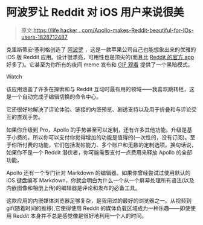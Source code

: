 # 阿波罗让 Reddit 对 iOS 用户来说很美

> 原文:[https://life hacker . com/Apollo-makes-Reddit-beautiful-for-IOs-users-1828712487](https://lifehacker.com/apollo-makes-reddit-beautiful-for-ios-users-1828712487)

克里斯蒂安·塞利格创造了 [阿波罗](https://itunes.apple.com/app/id979274575) ，这是一款苹果公司自己也能想象出来的优雅的 iOS 版 Reddit 应用。设计很漂亮，可用性也是顶尖的(而且比 [Reddit 的官方 app](https://itunes.apple.com/us/app/reddit-trending-news/id1064216828?mt=8) 好多了)。它甚至为你所有的夜间 meme 发布和 [GIF 观看](https://www.reddit.com/r/AnimalsBeingJerks/) 提供了一个黑暗模式。

Watch

该应用涵盖了许多在探索和与 Reddit 互动时最有用的领域——我喜欢跳转栏，这是一个自动完成子编辑切换的命令中心。

它还很好地解决了评论体验、链接的内嵌预览、剧透支持以及用于折叠和与评论交互的直观手势。

如果你升级到 Pro，Apollo 的手势甚至可以定制，还有许多其他功能。升级是基于小费的，所以你可以支付你觉得增加的功能是值得的(一次性的，没有订阅)。至于你所付费的功能，它们包括发帖能力、多个账户和无数的定制选项。换句话说，如果你不是一个 Reddit 潜伏者，你可能需要支付一点费用来释放 Apollo 的全部功能。

Apollo 还有一个专门针对 Markdown 的编辑器。如果你曾经尝试过使用默认的 iOS 键盘编写 Markdown，你就会明白为什么一个从一个屏幕处理所有语法(以及内嵌图像和相册上传)的编辑器是评论和发布的必备工具。

这款应用的内嵌媒体浏览器足够复杂，是我用过的最好的浏览器之一。从视频到 gif(随着时间的推移),它使得使用 Reddit 的媒体负载区域成为一种乐趣——即使使用 Reddit 本身并不总是感觉像是很好地利用一个人的时间。